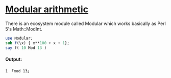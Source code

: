 [1]: https://rosettacode.org/wiki/Modular_arithmetic

# [Modular arithmetic][1]

There is an ecosystem module called Modular which works basically as Perl 5's Math::ModInt.

```perl
use Modular;
sub f(\x) { x**100 + x + 1};
say f( 10 Mod 13 )
```

#### Output:
```
1 「mod 13」
```